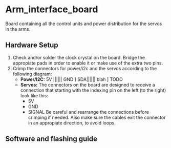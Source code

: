 # Arm_interface_board
Board containing all the control units and power distribution for the servos in the arms.

## Hardware Setup
1. Check and/or solder the clock crystal on the board. Bridge the appropiate pads in order to enable it or make use
  of the extra two pins.
2. Crimp the connectors for power/i2c and the servos according to the following diagram:
   - **Power/I2C:**
      5V |||||| GND         ]
      SDA|||||| blah        ] TODO
   - **Servos:**
      The connectors on the board are designed to receive a connection that starting with the indexing pin on the left
      (to the right) look like this:
      - 5V
      - GND
      - SIGNAL
      Be careful and rearrange the connections before crimping if needed. Also make sure the cables exit the connector in an
      appropiate direction, to avoid loops.
      

## Software and flashing guide
